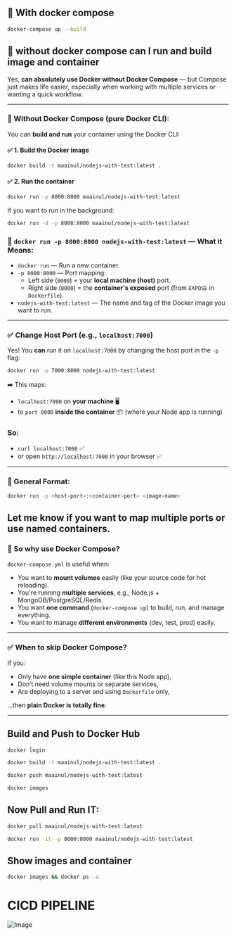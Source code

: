 ## 🙌 With docker compose

```bash
docker-compose up --build
```

## 🙌 without docker compose can I run and build image and container

Yes, **can absolutely use Docker without Docker Compose** — but Compose just makes life easier, especially when working with multiple services or wanting a quick workflow.

---

### 🔧 Without Docker Compose (pure Docker CLI):

You can **build and run** your container using the Docker CLI:

#### ✅ 1. **Build the Docker image**

```bash
docker build -t maainul/nodejs-with-test:latest .
```

#### ✅ 2. **Run the container**

```bash
docker run -p 8000:8000 maainul/nodejs-with-test:latest
```

If you want to run in the background:

```bash
docker run -d -p 8000:8000 maainul/nodejs-with-test:latest
```

### 🧠 `docker run -p 8000:8000 nodejs-with-test:latest` — What it Means:

- `docker run` — Run a new container.
- `-p 8000:8000` — Port mapping:
  - Left side (`8000`) = your **local machine (host)** port.
  - Right side (`8000`) = the **container's exposed** port (from `EXPOSE` in `Dockerfile`).
- `nodejs-with-test:latest` — The name and tag of the Docker image you want to run.

---

### ✅ Change Host Port (e.g., `localhost:7000`)

Yes! You **can** run it on `localhost:7000` by changing the host port in the `-p` flag:

```bash
docker run -p 7000:8000 nodejs-with-test:latest
```

➡️ This maps:

- `localhost:7000` on **your machine** 🖥️
- to `port 8000` **inside the container** 📦 (where your Node app is running)

### So:

- `curl localhost:7000` ✅
- or open `http://localhost:7000` in your browser ✅

---

### 🔁 General Format:

```bash
docker run -p <host-port>:<container-port> <image-name>
```

## Let me know if you want to map multiple ports or use named containers.

### 🧩 So why use Docker Compose?

`docker-compose.yml` is useful when:

- You want to **mount volumes** easily (like your source code for hot reloading).
- You're running **multiple services**, e.g., Node.js + MongoDB/PostgreSQL/Redis.
- You want **one command** (`docker-compose up`) to build, run, and manage everything.
- You want to manage **different environments** (dev, test, prod) easily.

---

### ✅ When to skip Docker Compose?

If you:

- Only have **one simple container** (like this Node app),
- Don’t need volume mounts or separate services,
- Are deploying to a server and using `Dockerfile` only,

...then **plain Docker is totally fine**.

---

## Build and Push to Docker Hub
```bash
docker login

docker build -t maainul/nodejs-with-test:latest .

docker push maainul/nodejs-with-test:latest

docker images
```

## Now Pull and Run IT:
```bash
docker pull maainul/nodejs-with-test:latest

docker run -it -p 8000:8000 maainul/nodejs-with-test:latest
```
## Show images and container
```bash
docker images && docker ps -a
```
# CICD PIPELINE
![Image](https://github.com/user-attachments/assets/b379de69-dab4-40d9-ad4a-5bef3495e8e4)
